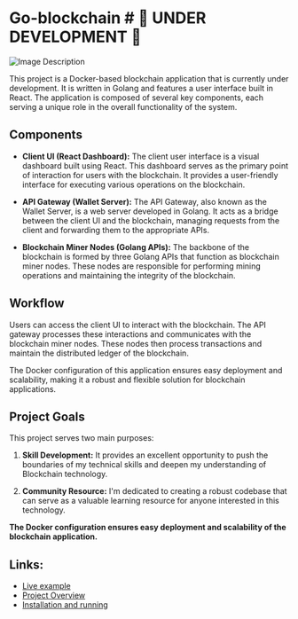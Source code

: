 
# Go-blockchain # 🚧 UNDER DEVELOPMENT 🚧
<img src="https://saks.digital/wp-content/uploads/2023/07/some.png" alt="Image Description" />

This project is a Docker-based blockchain application that is currently under development. It is written in Golang and features a user interface built in React. The application is composed of several key components, each serving a unique role in the overall functionality of the system.

## Components

- **Client UI (React Dashboard):** The client user interface is a visual dashboard built using React. This dashboard serves as the primary point of interaction for users with the blockchain. It provides a user-friendly interface for executing various operations on the blockchain.

- **API Gateway (Wallet Server):** The API Gateway, also known as the Wallet Server, is a web server developed in Golang. It acts as a bridge between the client UI and the blockchain, managing requests from the client and forwarding them to the appropriate APIs.

- **Blockchain Miner Nodes (Golang APIs):** The backbone of the blockchain is formed by three Golang APIs that function as blockchain miner nodes. These nodes are responsible for performing mining operations and maintaining the integrity of the blockchain.


## Workflow

Users can access the client UI to interact with the blockchain. The API gateway processes these interactions and communicates with the blockchain miner nodes. These nodes then process transactions and maintain the distributed ledger of the blockchain.

The Docker configuration of this application ensures easy deployment and scalability, making it a robust and flexible solution for blockchain applications.

## Project Goals

This project serves two main purposes:

1. **Skill Development:** It provides an excellent opportunity to push the boundaries of my technical skills and deepen my understanding of Blockchain technology.

2. **Community Resource:** I'm dedicated to creating a robust codebase that can serve as a valuable learning resource for anyone interested in this technology.


**The Docker configuration ensures easy deployment and scalability of the blockchain application.**  

## Links:
- [Live example](https://elarsaks.github.io/Go-blockchain)
- [Project Overview](https://github.com/elarsaks/Go-blockchain/wiki/Project-Overview)
- [Installation and running](https://github.com/elarsaks/Go-blockchain/wiki/Project-Overview#installation--running)








